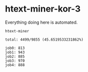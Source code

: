 # htext-miner-kor-3

Everything doing here is automated.

```
htext-miner

total: 4499/9855 (45.6519533231862%)

job0: 813
job1: 943
job2: 885
job3: 970
job4: 888
```